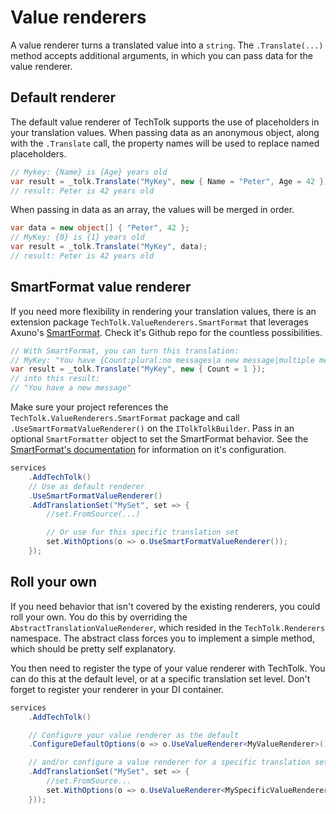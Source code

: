 # Value renderers

A value renderer turns a translated value into a `string`. The `.Translate(...)`
method accepts additional arguments, in which you can pass data for the value
renderer.

## Default renderer

The default value renderer of TechTolk supports the use of placeholders in your
translation values. When passing data as an anonymous object, along with the
`.Translate` call, the property names will be used to replace named
placeholders.

```csharp
// Mykey: {Name} is {Age} years old
var result = _tolk.Translate("MyKey", new { Name = "Peter", Age = 42 });
// result: Peter is 42 years old
```


When passing in data as an array, the values will be merged in order.

```csharp
var data = new object[] { "Peter", 42 };
// MyKey: {0} is {1} years old
var result = _tolk.Translate("MyKey", data);
// result: Peter is 42 years old
```


## SmartFormat value renderer

If you need more flexibility in rendering your translation values, there is an
extension package `TechTolk.ValueRenderers.SmartFormat` that leverages Axuno's
[SmartFormat](https://github.com/axuno/SmartFormat). Check it's Github repo for
the countless possibilities.

```csharp
// With SmartFormat, you can turn this translation:
// MyKey: "You have {Count:plural:no messages|a new message|multiple messages}"
var result = _tolk.Translate("MyKey", new { Count = 1 });
// into this result:
// "You have a new message"
```

Make sure your project references the `TechTolk.ValueRenderers.SmartFormat`
package and call `.UseSmartFormatValueRenderer()` on the `ITolkTolkBuilder`.
Pass in an optional `SmartFormatter` object to set the SmartFormat behavior.
See the [SmartFormat's documentation](https://github.com/axuno/SmartFormat/wiki/Configuration)
for information on it's configuration.

```csharp
services
    .AddTechTolk()
    // Use as default renderer
    .UseSmartFormatValueRenderer()
    .AddTranslationSet("MySet", set => {
        //set.FromSource(...)

        // Or use for this specific translation set
        set.WithOptions(o => o.UseSmartFormatValueRenderer());
    });
```

## Roll your own

If you need behavior that isn't covered by the existing renderers, you could
roll your own. You do this by overriding the `AbstractTranslationValueRenderer`,
which resided in the `TechTolk.Renderers` namespace. The abstract class forces
you to implement a simple method, which should be pretty self explanatory.

You then need to register the type of your value renderer with TechTolk. You can
do this at the default level, or at a specific translation set level. Don't
forget to register your renderer in your DI container.

```csharp
services
    .AddTechTolk()

    // Configure your value renderer as the default
    .ConfigureDefaultOptions(o => o.UseValueRenderer<MyValueRenderer>())

    // and/or configure a value renderer for a specific translation set
    .AddTranslationSet("MySet", set => {
        //set.FromSource...
        set.WithOptions(o => o.UseValueRenderer<MySpecificValueRenderer>());
    }));
```
